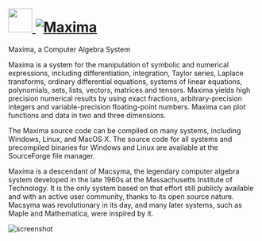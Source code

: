 # [<img src="https://cdn.jsdelivr.net/gh/chocolatey-community/chocolatey-coreteampackages@edba4a5849ff756e767cba86641bea97ff5721fe/icons/maxima.png" height="48" width="48" /> ![Maxima](https://img.shields.io/chocolatey/v/maxima.svg?label=Maxima&style=for-the-badge)](https://chocolatey.org/packages/maxima)


Maxima, a Computer Algebra System

Maxima is a system for the manipulation of symbolic and numerical expressions, including differentiation, integration, Taylor series, Laplace transforms, ordinary differential equations, systems of linear equations, polynomials, sets, lists, vectors, matrices and tensors. Maxima yields high precision numerical results by using exact fractions, arbitrary-precision integers and variable-precision floating-point numbers. Maxima can plot functions and data in two and three dimensions.

The Maxima source code can be compiled on many systems, including Windows, Linux, and MacOS X. The source code for all systems and precompiled binaries for Windows and Linux are available at the SourceForge file manager.

Maxima is a descendant of Macsyma, the legendary computer algebra system developed in the late 1960s at the Massachusetts Institute of Technology. It is the only system based on that effort still publicly available and with an active user community, thanks to its open source nature. Macsyma was revolutionary in its day, and many later systems, such as Maple and Mathematica, were inspired by it.

![screenshot](https://rawgit.com/chocolatey/chocolatey-coreteampackages/master/automatic/maxima/screenshot.png)

